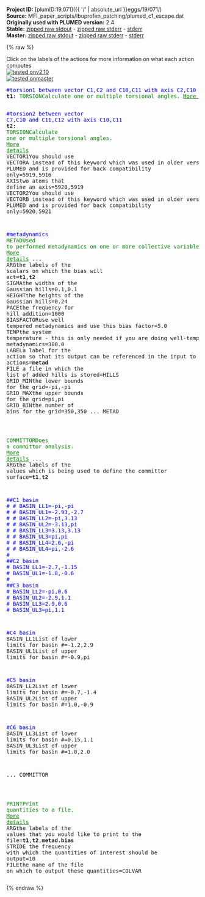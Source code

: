 **Project ID:** [plumID:19.071]({{ '/' | absolute_url }}eggs/19/071/)  
**Source:** MFI_paper_scripts/Ibuprofen_patching/plumed_c1_escape.dat  
**Originally used with PLUMED version:** 2.4  
**Stable:** [zipped raw stdout](plumed_c1_escape.dat.plumed.stdout.txt.zip) - [zipped raw stderr](plumed_c1_escape.dat.plumed.stderr.txt.zip) - [stderr](plumed_c1_escape.dat.plumed.stderr)  
**Master:** [zipped raw stdout](plumed_c1_escape.dat.plumed_master.stdout.txt.zip) - [zipped raw stderr](plumed_c1_escape.dat.plumed_master.stderr.txt.zip) - [stderr](plumed_c1_escape.dat.plumed_master.stderr)  

{% raw %}
<div class="plumedpreheader">
<div class="headerInfo" id="value_details_data/MFI_paper_scripts/Ibuprofen_patching/plumed_c1_escape.dat"> Click on the labels of the actions for more information on what each action computes </div>
<div class="containerBadge">
<div class="headerBadge"><a href="plumed_c1_escape.dat.plumed.stderr"><img src="https://img.shields.io/badge/v2.10-passing-green.svg" alt="tested onv2.10" /></a></div>
<div class="headerBadge"><a href="plumed_c1_escape.dat.plumed_master.stderr"><img src="https://img.shields.io/badge/master-passing-green.svg" alt="tested onmaster" /></a></div>
</div>
</div>
<pre class="plumedlisting">
<span style="color:blue" class="comment">#torsion1 between vector C1,C2 and C10,C11 with axis C2,C10</span>
<b name="data/MFI_paper_scripts/Ibuprofen_patching/plumed_c1_escape.datt1" onclick='showPath("data/MFI_paper_scripts/Ibuprofen_patching/plumed_c1_escape.dat","data/MFI_paper_scripts/Ibuprofen_patching/plumed_c1_escape.datt1","data/MFI_paper_scripts/Ibuprofen_patching/plumed_c1_escape.datt1","brown")'>t1</b>: <span class="plumedtooltip" style="color:green">TORSION<span class="right">Calculate one or multiple torsional angles. <a href="https://www.plumed.org/doc-master/user-doc/html/TORSION" style="color:green">More details</a><i></i></span></span> <span class="plumedtooltip">VECTOR1<span class="right">You should use VECTORA instead of this keyword which was used in older versions of PLUMED and is provided for back compatibility only<i></i></span></span>=5911,5910 <span class="plumedtooltip">AXIS<span class="right">two atoms that define an axis<i></i></span></span>=5919,5911 <span class="plumedtooltip">VECTOR2<span class="right">You should use VECTORB instead of this keyword which was used in older versions of PLUMED and is provided for back compatibility only<i></i></span></span>=5919,5920

<span style="color:blue" class="comment">#torsion2 between vector C7,C10 and C11,C12 with axis C10,C11</span>
<span style="display:none;" id="data/MFI_paper_scripts/Ibuprofen_patching/plumed_c1_escape.datt1">The TORSION action with label <b>t1</b> calculates the following quantities:<table  align="center" frame="void" width="95%" cellpadding="5%"><tr><td width="5%"><b> Quantity </b>  </td><td><b> Description </b> </td></tr><tr><td width="5%">t1.value</td><td>the TORSION involving these atoms</td></tr></table></span><b name="data/MFI_paper_scripts/Ibuprofen_patching/plumed_c1_escape.datt2" onclick='showPath("data/MFI_paper_scripts/Ibuprofen_patching/plumed_c1_escape.dat","data/MFI_paper_scripts/Ibuprofen_patching/plumed_c1_escape.datt2","data/MFI_paper_scripts/Ibuprofen_patching/plumed_c1_escape.datt2","brown")'>t2</b>: <span class="plumedtooltip" style="color:green">TORSION<span class="right">Calculate one or multiple torsional angles. <a href="https://www.plumed.org/doc-master/user-doc/html/TORSION" style="color:green">More details</a><i></i></span></span> <span class="plumedtooltip">VECTOR1<span class="right">You should use VECTORA instead of this keyword which was used in older versions of PLUMED and is provided for back compatibility only<i></i></span></span>=5919,5916 <span class="plumedtooltip">AXIS<span class="right">two atoms that define an axis<i></i></span></span>=5920,5919 <span class="plumedtooltip">VECTOR2<span class="right">You should use VECTORB instead of this keyword which was used in older versions of PLUMED and is provided for back compatibility only<i></i></span></span>=5920,5921

<span style="color:blue" class="comment">#metadynamics</span>
<span style="display:none;" id="data/MFI_paper_scripts/Ibuprofen_patching/plumed_c1_escape.datt2">The TORSION action with label <b>t2</b> calculates the following quantities:<table  align="center" frame="void" width="95%" cellpadding="5%"><tr><td width="5%"><b> Quantity </b>  </td><td><b> Description </b> </td></tr><tr><td width="5%">t2.value</td><td>the TORSION involving these atoms</td></tr></table></span><span class="plumedtooltip" style="color:green">METAD<span class="right">Used to performed metadynamics on one or more collective variables. <a href="https://www.plumed.org/doc-master/user-doc/html/METAD" style="color:green">More details</a><i></i></span></span> ...
<span class="plumedtooltip">ARG<span class="right">the labels of the scalars on which the bias will act<i></i></span></span>=<b name="data/MFI_paper_scripts/Ibuprofen_patching/plumed_c1_escape.datt1">t1</b>,<b name="data/MFI_paper_scripts/Ibuprofen_patching/plumed_c1_escape.datt2">t2</b>
<span class="plumedtooltip">SIGMA<span class="right">the widths of the Gaussian hills<i></i></span></span>=0.1,0.1
<span class="plumedtooltip">HEIGHT<span class="right">the heights of the Gaussian hills<i></i></span></span>=0.24
<span class="plumedtooltip">PACE<span class="right">the frequency for hill addition<i></i></span></span>=1000
<span class="plumedtooltip">BIASFACTOR<span class="right">use well tempered metadynamics and use this bias factor<i></i></span></span>=5.0
<span class="plumedtooltip">TEMP<span class="right">the system temperature - this is only needed if you are doing well-tempered metadynamics<i></i></span></span>=300.0
<span class="plumedtooltip">LABEL<span class="right">a label for the action so that its output can be referenced in the input to other actions<i></i></span></span>=<b name="data/MFI_paper_scripts/Ibuprofen_patching/plumed_c1_escape.datmetad" onclick='showPath("data/MFI_paper_scripts/Ibuprofen_patching/plumed_c1_escape.dat","data/MFI_paper_scripts/Ibuprofen_patching/plumed_c1_escape.datmetad","data/MFI_paper_scripts/Ibuprofen_patching/plumed_c1_escape.datmetad","brown")'>metad</b>
<span class="plumedtooltip">FILE<span class="right"> a file in which the list of added hills is stored<i></i></span></span>=HILLS
<span class="plumedtooltip">GRID_MIN<span class="right">the lower bounds for the grid<i></i></span></span>=-pi,-pi
<span class="plumedtooltip">GRID_MAX<span class="right">the upper bounds for the grid<i></i></span></span>=pi,pi
<span class="plumedtooltip">GRID_BIN<span class="right">the number of bins for the grid<i></i></span></span>=350,350
... METAD

<br/><span style="display:none;" id="data/MFI_paper_scripts/Ibuprofen_patching/plumed_c1_escape.datmetad">The METAD action with label <b>metad</b> calculates the following quantities:<table  align="center" frame="void" width="95%" cellpadding="5%"><tr><td width="5%"><b> Quantity </b>  </td><td><b> Description </b> </td></tr><tr><td width="5%">metad.bias</td><td>the instantaneous value of the bias potential</td></tr></table></span><span class="plumedtooltip" style="color:green">COMMITTOR<span class="right">Does a committor analysis. <a href="https://www.plumed.org/doc-master/user-doc/html/COMMITTOR" style="color:green">More details</a><i></i></span></span> ...
  <span class="plumedtooltip">ARG<span class="right">the labels of the values which is being used to define the committor surface<i></i></span></span>=<b name="data/MFI_paper_scripts/Ibuprofen_patching/plumed_c1_escape.datt1">t1</b>,<b name="data/MFI_paper_scripts/Ibuprofen_patching/plumed_c1_escape.datt2">t2</b>

<span style="color:blue" class="comment">##C1 basin</span>
<span style="color:blue" class="comment"># # BASIN_LL1=-pi,-pi</span>
<span style="color:blue" class="comment"># # BASIN_UL1=-2.93,-2.7</span>
<span style="color:blue" class="comment"># # BASIN_LL2=-pi,3.13</span>
<span style="color:blue" class="comment"># # BASIN_UL2=-3.13,pi</span>
<span style="color:blue" class="comment"># # BASIN_LL3=3.13,3.13</span>
<span style="color:blue" class="comment"># # BASIN_UL3=pi,pi</span>
<span style="color:blue" class="comment"># # BASIN_LL4=2.6,-pi</span>
<span style="color:blue" class="comment"># # BASIN_UL4=pi,-2.6</span>
<span style="color:blue" class="comment">#  </span>
<span style="color:blue" class="comment">##C2 basin</span>
<span style="color:blue" class="comment">#   BASIN_LL1=-2.7,-1.15</span>
<span style="color:blue" class="comment">#   BASIN_UL1=-1.8,-0.6</span>
<span style="color:blue" class="comment">#</span>
<span style="color:blue" class="comment">##C3 basin</span>
<span style="color:blue" class="comment">#   BASIN_LL2=-pi,0.6</span>
<span style="color:blue" class="comment">#   BASIN_UL2=-2.9,1.1</span>
<span style="color:blue" class="comment">#   BASIN_LL3=2.9,0.6</span>
<span style="color:blue" class="comment">#   BASIN_UL3=pi,1.1</span>

<span style="color:blue" class="comment">#C4 basin</span>
   <span class="plumedtooltip">BASIN_LL1<span class="right">List of lower limits for basin #<i></i></span></span>=-1.2,2.9
   <span class="plumedtooltip">BASIN_UL1<span class="right">List of upper limits for basin #<i></i></span></span>=-0.9,pi

<span style="color:blue" class="comment">#C5 basin</span>
   <span class="plumedtooltip">BASIN_LL2<span class="right">List of lower limits for basin #<i></i></span></span>=-0.7,-1.4
   <span class="plumedtooltip">BASIN_UL2<span class="right">List of upper limits for basin #<i></i></span></span>=1.0,-0.9

<span style="color:blue" class="comment">#C6 basin</span>
   <span class="plumedtooltip">BASIN_LL3<span class="right">List of lower limits for basin #<i></i></span></span>=0.15,1.1
   <span class="plumedtooltip">BASIN_UL3<span class="right">List of upper limits for basin #<i></i></span></span>=1.0,2.0
  
... COMMITTOR

<br/><span style="display:none;" id="data/MFI_paper_scripts/Ibuprofen_patching/plumed_c1_escape.dat">The COMMITTOR action with label <b></b> calculates something</span><span class="plumedtooltip" style="color:green">PRINT<span class="right">Print quantities to a file. <a href="https://www.plumed.org/doc-master/user-doc/html/PRINT" style="color:green">More details</a><i></i></span></span> <span class="plumedtooltip">ARG<span class="right">the labels of the values that you would like to print to the file<i></i></span></span>=<b name="data/MFI_paper_scripts/Ibuprofen_patching/plumed_c1_escape.datt1">t1</b>,<b name="data/MFI_paper_scripts/Ibuprofen_patching/plumed_c1_escape.datt2">t2</b>,<b name="data/MFI_paper_scripts/Ibuprofen_patching/plumed_c1_escape.datmetad">metad.bias</b> <span class="plumedtooltip">STRIDE<span class="right"> the frequency with which the quantities of interest should be output<i></i></span></span>=10 <span class="plumedtooltip">FILE<span class="right">the name of the file on which to output these quantities<i></i></span></span>=COLVAR
</pre>
{% endraw %}
